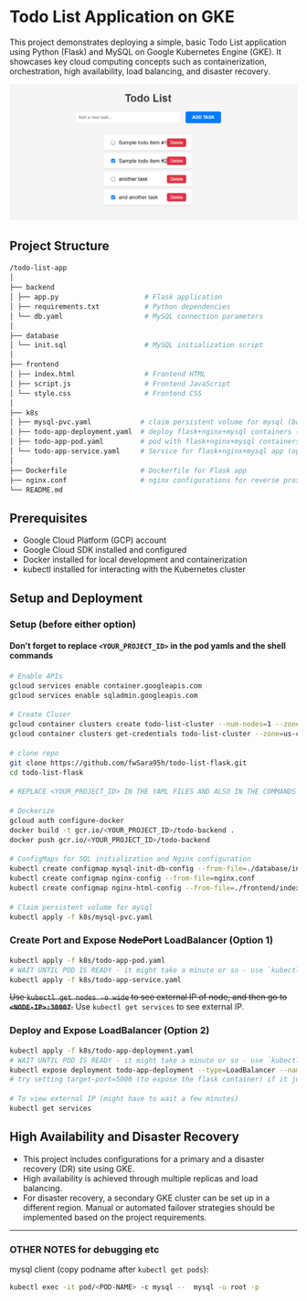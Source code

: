 # Todo List Application on GKE

This project demonstrates deploying a simple, basic Todo List application using Python (Flask) and MySQL on Google Kubernetes Engine (GKE). It showcases key cloud computing concepts such as containerization, orchestration, high availability, load balancing, and disaster recovery.

![Screenshot](Screenshot.png)

## Project Structure

```graphql
/todo-list-app
│
├── backend
│ ├── app.py                     # Flask application
│ ├── requirements.txt           # Python dependencies
│ └── db.yaml                    # MySQL connection parameters
│
├── database
│ └── init.sql                   # MySQL initialization script
│
├── frontend
│ ├── index.html                 # Frontend HTML
│ ├── script.js                  # Frontend JavaScript
│ └── style.css                  # Frontend CSS
│
├── k8s
│ ├── mysql-pvc.yaml            # claim persistent volume for mysql (both options)
│ ├── todo-app-deployment.yaml  # deploy flask+nginx+mysql containers (option 2)
│ ├── todo-app-pod.yaml         # pod with flask+nginx+mysql containers (option 1)
│ └── todo-app-service.yaml     # Service for flask+nginx+mysql app (option 1)
│
├── Dockerfile                  # Dockerfile for Flask app
├── nginx.conf                  # nginx configurations for reverse proxy
└── README.md
```

## Prerequisites

- Google Cloud Platform (GCP) account
- Google Cloud SDK installed and configured
- Docker installed for local development and containerization
- kubectl installed for interacting with the Kubernetes cluster

## Setup and Deployment

### Setup (before either option)

#### **Don't forget to replace `<YOUR_PROJECT_ID>` in the pod yamls and the shell commands**

```sh
# Enable APIs
gcloud services enable container.googleapis.com
gcloud services enable sqladmin.googleapis.com

# Create Cluser
gcloud container clusters create todo-list-cluster --num-nodes=1 --zone=us-central1-a
gcloud container clusters get-credentials todo-list-cluster --zone=us-central1-a

# clone repo
git clone https://github.com/fwSara95h/todo-list-flask.git
cd todo-list-flask

# REPLACE <YOUR_PROJECT_ID> IN THE YAML FILES AND ALSO IN THE COMMANDS BELOW

# Dockerize
gcloud auth configure-docker
docker build -t gcr.io/<YOUR_PROJECT_ID>/todo-backend .
docker push gcr.io/<YOUR_PROJECT_ID>/todo-backend

# ConfigMaps for SQL initialization and Nginx configuration
kubectl create configmap mysql-init-db-config --from-file=./database/init.sql
kubectl create configmap nginx-config --from-file=nginx.conf
kubectl create configmap nginx-html-config --from-file=./frontend/index.html --from-file=./frontend/script.js --from-file=./frontend/style.css

# Claim persistent volume for mysql
kubectl apply -f k8s/mysql-pvc.yaml 
```

### Create Port and Expose ~~NodePort~~ LoadBalancer (Option 1)

```sh
kubectl apply -f k8s/todo-app-pod.yaml
# WAIT UNTIL POD IS READY - it might take a minute or so - use `kubectl get pods` to check that all 3 containers are ready
kubectl apply -f k8s/todo-app-service.yaml
```

~~Use `kubectl get nodes -o wide` to see external IP of node, and then go to **`<NODE-IP>:30007`**.~~ Use `kubectl get services` to see external IP.

### Deploy and Expose LoadBalancer (Option 2)

```sh
kubectl apply -f k8s/todo-app-deployment.yaml
# WAIT UNTIL POD IS READY - it might take a minute or so - use `kubectl get pods` to check that all 3 containers are ready
kubectl expose deployment todo-app-deployment --type=LoadBalancer --name=todo-app-service --port=80 --target-port=80
# try setting target-port=5000 (to expose the flask container) if it just shows the nginx welcome page

# To view external IP (might have to wait a few minutes)
kubectl get services
```

## High Availability and Disaster Recovery
- This project includes configurations for a primary and a disaster recovery (DR) site using GKE.
- High availability is achieved through multiple replicas and load balancing.
- For disaster recovery, a secondary GKE cluster can be set up in a different region. Manual or automated failover strategies should be implemented based on the project requirements.


----

### OTHER NOTES for debugging etc

mysql client (copy podname after `kubectl get pods`):
```sh
kubectl exec -it pod/<POD-NAME> -c mysql --  mysql -u root -p
```
